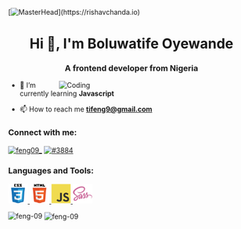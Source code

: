 [![MasterHead](https://1.bp.blogspot.com/-7A4WynwLsM...)](https://rishavchanda.io)
<h1 align="center">Hi 👋, I'm Boluwatife Oyewande</h1>
<h3 align="center">A frontend developer from Nigeria</h3>
<img align="right" alt="Coding" width="400" src="https://www.bing.com/images/search?view=detailV2&ccid=wNGxHlTC&id=1AF5B4627E83A6D1903CFEC25FCB55EE8CAC7D04&thid=OIP.wNGxHlTCsH9zU90WDouoDQHaFj&mediaurl=https%3a%2f%2fimages.squarespace-cdn.com%2fcontent%2fv1%2f5769fc401b631bab1addb2ab%2f1541580611624-TE64QGKRJG8SWAIUS7NS%2fcoding-freak.gif&cdnurl=https%3a%2f%2fth.bing.com%2fth%2fid%2fR.c0d1b11e54c2b07f7353dd160e8ba80d%3frik%3dBH2sjO5Vy1%252fC%252fg%26pid%3dImgRaw%26r%3d0&exph=600&expw=800&q=Coding+GIF+Images&simid=608037180610270044&FORM=IRPRST&ck=88E93EE9E551F3611CC6EADFA0CEB852&selectedIndex=1&ajaxhist=0&ajaxserp=0" />

- 🌱 I’m currently learning **Javascript**

- 📫 How to reach me **tifeng9@gmail.com**

<h3 align="left">Connect with me:</h3>
<p align="left">
<a href="https://twitter.com/feng09_" target="blank"><img align="center" src="https://raw.githubusercontent.com/rahuldkjain/github-profile-readme-generator/master/src/images/icons/Social/twitter.svg" alt="feng09_" height="30" width="40" /></a>
<a href="https://discord.gg/#3884" target="blank"><img align="center" src="https://raw.githubusercontent.com/rahuldkjain/github-profile-readme-generator/master/src/images/icons/Social/discord.svg" alt="#3884" height="30" width="40" /></a>
</p>

<h3 align="left">Languages and Tools:</h3>
<p align="left"> <a href="https://www.w3schools.com/css/" target="_blank" rel="noreferrer"> <img src="https://raw.githubusercontent.com/devicons/devicon/master/icons/css3/css3-original-wordmark.svg" alt="css3" width="40" height="40"/> </a> <a href="https://www.w3.org/html/" target="_blank" rel="noreferrer"> <img src="https://raw.githubusercontent.com/devicons/devicon/master/icons/html5/html5-original-wordmark.svg" alt="html5" width="40" height="40"/> </a> <a href="https://developer.mozilla.org/en-US/docs/Web/JavaScript" target="_blank" rel="noreferrer"> <img src="https://raw.githubusercontent.com/devicons/devicon/master/icons/javascript/javascript-original.svg" alt="javascript" width="40" height="40"/> </a> <a href="https://sass-lang.com" target="_blank" rel="noreferrer"> <img src="https://raw.githubusercontent.com/devicons/devicon/master/icons/sass/sass-original.svg" alt="sass" width="40" height="40"/> </a> </p>

<p><img align="left" src="https://github-readme-stats.vercel.app/api/top-langs?username=feng-09&show_icons=true&locale=en&layout=compact" alt="feng-09" /></p>

<p>&nbsp;<img align="center" src="https://github-readme-stats.vercel.app/api?username=feng-09&show_icons=true&locale=en" alt="feng-09" /></p>

